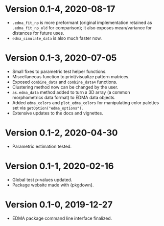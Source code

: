 # Version 0.1-4, 2020-08-17

* `.edma_fit_np` is more preformant (original implementation
  retained as `.edma_fit_np_old` for comparison);
  it also exposes mean/variance for distances for future uses.
* `edma_simulate_data` is also much faster now.

# Version 0.1-3, 2020-07-05

* Small fixes to parametric test helper functions.
* Miscellaneous function to print/visualize pattern matrices.
* Exposed `combine_data` and `combine_data4` functions.
* Clustering method now can be changed by the user.
* `as.edma_data` method added to turn a 3D array (a common
  morphometrics data format) to EDMA data objects.
* Added `edma_colors` and `plot_edma_colors` for
  manipulating color palettes set via `getOption("edma_options")`.
* Extensive updates to the docs and vignettes.

# Version 0.1-2, 2020-04-30

* Parametric estimation tested.

# Version 0.1-1, 2020-02-16

* Global test p-values updated.
* Package website made with {pkgdown}.

# Version 0.1-0, 2019-12-27

* EDMA package command line interface finalized.
